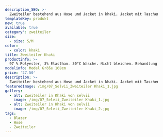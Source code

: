 ```yaml
---
description_SEO: >-
  Zweiteiler bestehend aus Hose und Jacket in khaki. Jacket mit Taschen, ohne Knopf. Hose mit Taschen und Bund zum festbinden.
templateKey: produkt
new: true
available: true
category': zweiteiler
size:
  - size: S/M
color:
  - color: khaki
title: Zweiteiler Khaki
productinfo: >-
  97 % Polyester, 3% Elasthan. 30°C Wäsche. Nicht bleichen. Behandlung mit Perchlorethylen. Nicht trockenreinigen. Nicht heiß bügeln.
modelinfo: Model Größe 168cm
price: '27.50'
description: >-
  Zweiteiler bestehend aus Hose und Jacket in khaki. Jacket mit Taschen, ohne Knopf. Hose mit Taschen und Bund zum festbinden.
featuredImage: /img/07_Selvii_Zweiteiler Khaki_1.jpg
gallery:
  - alt: Zweiteiler in Khaki von selvii
    image: /img/07_Selvii_Zweiteiler Khaki_1.jpg
  - alt: Zweiteiler in Khaki von selvii
    image: /img/07_Selvii_Zweiteiler Khaki_2.jpg
tags:
  - Blazer
  - Hose
  - Zweiteiler
---
```



